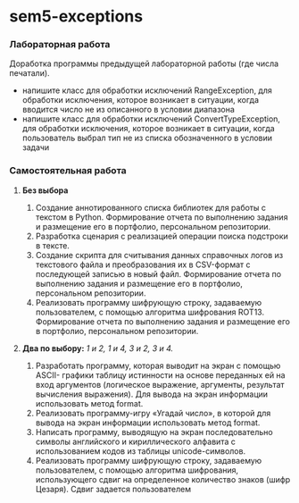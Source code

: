 # sem5-exceptions

### Лабораторная работа

Доработка программы предыдущей лабораторной работы (где числа печатали).

* напишите класс для обработки исключений RangeException, для обработки исключения, которое возникает в ситуации, когда вводится число не из описанного в условии диапазона
* напишите класс для обработки исключений ConvertTypeException, для обработки исключения, которое возникает в ситуации, когда пользователь выбрал тип не из списка обозначенного в условии задачи

### Самостоятельная работа

1. __Без выбора__
   1. Создание аннотированного списка библиотек для работы с текстом в Python. Формирование отчета по выполнению задания и размещение его в портфолио, персональном репозитории.
   2. Разработка сценария с реализацией операции поиска подстроки в тексте.
   3. Создание скрипта для считывания данных справочных логов из текстового файла и преобразования их в CSV-формат с последующей записью в новый файл. Формирование отчета по выполнению задания и размещение его в портфолио, персональном репозитории.
   4. Реализовать программу шифрующую строку, задаваемую пользователем, с помощью алгоритма шифрования ROT13. Формирование отчета по выполнению задания и размещение его в портфолио, персональном репозитории.

2. __Два по выбору:__ _1 и 2, 1 и 4, 3 и 2, 3 и 4._
   1. Разработать программу, которая выводит на экран с помощью ASCII- графики таблицу истинности на основе переданных ей на вход аргументов (логическое выражение, аргументы, результат вычисления выражения). Для вывода на экран информации использовать метод format.
   2. Реализовать программу-игру «Угадай число», в которой для вывода на экран информации использовать метод format.
   3. Написать программу, выводящую на экран последовательно символы английского и кириллического алфавита с использованием кодов из таблицы unicode-символов.
   4. Реализовать программу шифрующую строку, задаваемую пользователем, с помощью алгоритма шифрования, использующего сдвиг на определенное количество знаков (шифр Цезаря). Сдвиг задается пользователем
